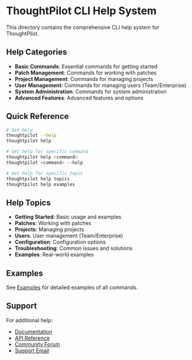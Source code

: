 # ThoughtPilot CLI Help System

This directory contains the comprehensive CLI help system for ThoughtPilot.

## Help Categories

- **Basic Commands**: Essential commands for getting started
- **Patch Management**: Commands for working with patches
- **Project Management**: Commands for managing projects
- **User Management**: Commands for managing users (Team/Enterprise)
- **System Administration**: Commands for system administration
- **Advanced Features**: Advanced features and options

## Quick Reference

```bash
# Get help
thoughtpilot --help
thoughtpilot help

# Get help for specific command
thoughtpilot help <command>
thoughtpilot <command> --help

# Get help for specific topic
thoughtpilot help topics
thoughtpilot help examples
```

## Help Topics

- **Getting Started**: Basic usage and examples
- **Patches**: Working with patches
- **Projects**: Managing projects
- **Users**: User management (Team/Enterprise)
- **Configuration**: Configuration options
- **Troubleshooting**: Common issues and solutions
- **Examples**: Real-world examples

## Examples

See [Examples](./examples.md) for detailed examples of all commands.

## Support

For additional help:
- [Documentation](../docs/README.md)
- [API Reference](../docs/api-reference.md)
- [Community Forum](https://community.thoughtpilot.ai)
- [Support Email](mailto:support@thoughtpilot.ai) 